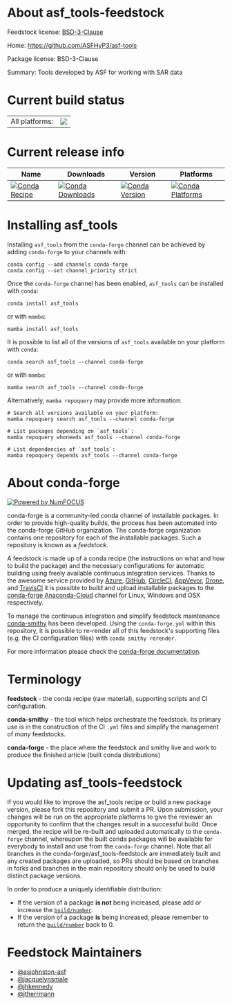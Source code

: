 About asf_tools-feedstock
=========================

Feedstock license: [BSD-3-Clause](https://github.com/conda-forge/asf_tools-feedstock/blob/main/LICENSE.txt)

Home: https://github.com/ASFHyP3/asf-tools

Package license: BSD-3-Clause

Summary: Tools developed by ASF for working with SAR data

Current build status
====================


<table><tr><td>All platforms:</td>
    <td>
      <a href="https://dev.azure.com/conda-forge/feedstock-builds/_build/latest?definitionId=11448&branchName=main">
        <img src="https://dev.azure.com/conda-forge/feedstock-builds/_apis/build/status/asf_tools-feedstock?branchName=main">
      </a>
    </td>
  </tr>
</table>

Current release info
====================

| Name | Downloads | Version | Platforms |
| --- | --- | --- | --- |
| [![Conda Recipe](https://img.shields.io/badge/recipe-asf_tools-green.svg)](https://anaconda.org/conda-forge/asf_tools) | [![Conda Downloads](https://img.shields.io/conda/dn/conda-forge/asf_tools.svg)](https://anaconda.org/conda-forge/asf_tools) | [![Conda Version](https://img.shields.io/conda/vn/conda-forge/asf_tools.svg)](https://anaconda.org/conda-forge/asf_tools) | [![Conda Platforms](https://img.shields.io/conda/pn/conda-forge/asf_tools.svg)](https://anaconda.org/conda-forge/asf_tools) |

Installing asf_tools
====================

Installing `asf_tools` from the `conda-forge` channel can be achieved by adding `conda-forge` to your channels with:

```
conda config --add channels conda-forge
conda config --set channel_priority strict
```

Once the `conda-forge` channel has been enabled, `asf_tools` can be installed with `conda`:

```
conda install asf_tools
```

or with `mamba`:

```
mamba install asf_tools
```

It is possible to list all of the versions of `asf_tools` available on your platform with `conda`:

```
conda search asf_tools --channel conda-forge
```

or with `mamba`:

```
mamba search asf_tools --channel conda-forge
```

Alternatively, `mamba repoquery` may provide more information:

```
# Search all versions available on your platform:
mamba repoquery search asf_tools --channel conda-forge

# List packages depending on `asf_tools`:
mamba repoquery whoneeds asf_tools --channel conda-forge

# List dependencies of `asf_tools`:
mamba repoquery depends asf_tools --channel conda-forge
```


About conda-forge
=================

[![Powered by
NumFOCUS](https://img.shields.io/badge/powered%20by-NumFOCUS-orange.svg?style=flat&colorA=E1523D&colorB=007D8A)](https://numfocus.org)

conda-forge is a community-led conda channel of installable packages.
In order to provide high-quality builds, the process has been automated into the
conda-forge GitHub organization. The conda-forge organization contains one repository
for each of the installable packages. Such a repository is known as a *feedstock*.

A feedstock is made up of a conda recipe (the instructions on what and how to build
the package) and the necessary configurations for automatic building using freely
available continuous integration services. Thanks to the awesome service provided by
[Azure](https://azure.microsoft.com/en-us/services/devops/), [GitHub](https://github.com/),
[CircleCI](https://circleci.com/), [AppVeyor](https://www.appveyor.com/),
[Drone](https://cloud.drone.io/welcome), and [TravisCI](https://travis-ci.com/)
it is possible to build and upload installable packages to the
[conda-forge](https://anaconda.org/conda-forge) [Anaconda-Cloud](https://anaconda.org/)
channel for Linux, Windows and OSX respectively.

To manage the continuous integration and simplify feedstock maintenance
[conda-smithy](https://github.com/conda-forge/conda-smithy) has been developed.
Using the ``conda-forge.yml`` within this repository, it is possible to re-render all of
this feedstock's supporting files (e.g. the CI configuration files) with ``conda smithy rerender``.

For more information please check the [conda-forge documentation](https://conda-forge.org/docs/).

Terminology
===========

**feedstock** - the conda recipe (raw material), supporting scripts and CI configuration.

**conda-smithy** - the tool which helps orchestrate the feedstock.
                   Its primary use is in the construction of the CI ``.yml`` files
                   and simplify the management of *many* feedstocks.

**conda-forge** - the place where the feedstock and smithy live and work to
                  produce the finished article (built conda distributions)


Updating asf_tools-feedstock
============================

If you would like to improve the asf_tools recipe or build a new
package version, please fork this repository and submit a PR. Upon submission,
your changes will be run on the appropriate platforms to give the reviewer an
opportunity to confirm that the changes result in a successful build. Once
merged, the recipe will be re-built and uploaded automatically to the
`conda-forge` channel, whereupon the built conda packages will be available for
everybody to install and use from the `conda-forge` channel.
Note that all branches in the conda-forge/asf_tools-feedstock are
immediately built and any created packages are uploaded, so PRs should be based
on branches in forks and branches in the main repository should only be used to
build distinct package versions.

In order to produce a uniquely identifiable distribution:
 * If the version of a package **is not** being increased, please add or increase
   the [``build/number``](https://docs.conda.io/projects/conda-build/en/latest/resources/define-metadata.html#build-number-and-string).
 * If the version of a package **is** being increased, please remember to return
   the [``build/number``](https://docs.conda.io/projects/conda-build/en/latest/resources/define-metadata.html#build-number-and-string)
   back to 0.

Feedstock Maintainers
=====================

* [@asjohnston-asf](https://github.com/asjohnston-asf/)
* [@jacquelynsmale](https://github.com/jacquelynsmale/)
* [@jhkennedy](https://github.com/jhkennedy/)
* [@jtherrmann](https://github.com/jtherrmann/)

